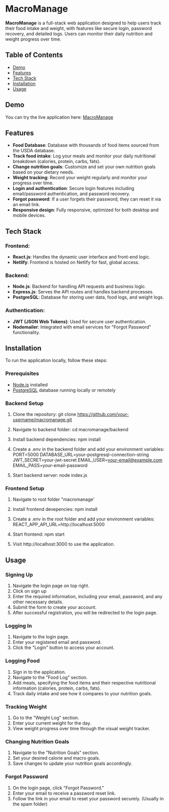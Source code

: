 # MacroManage

**MacroManage** is a full-stack web application designed to help users track their food intake and weight, with features like secure login, password recovery, and detailed logs. Users can monitor their daily nutrition and weight progress over time.

## Table of Contents
- [Demo](#demo)
- [Features](#features)
- [Tech Stack](#tech-stack)
- [Installation](#installation)
- [Usage](#usage)

## Demo

You can try the live application here: [MacroManage](https://macromanage.netlify.app/food-log)

## Features
- **Food Database**: Database with thousands of food items sourced from the USDA database. 
- **Track food intake**: Log your meals and monitor your daily nutritional breakdown (calories, protein, carbs, fats).
- **Change nutrition goals**: Customize and set your own nutrition goals based on your dietary needs.
- **Weight tracking**: Record your weight regularly and monitor your progress over time.
- **Login and authentication**: Secure login features including email/password authentication, and password recovery.
- **Forgot password**: If a user forgets their password, they can reset it via an email link.
- **Responsive design**: Fully responsive, optimized for both desktop and mobile devices.

## Tech Stack

### Frontend:
- **React.js**: Handles the dynamic user interface and front-end logic.
- **Netlify**: Frontend is hosted on Netlify for fast, global access.
  
### Backend:
- **Node.js**: Backend for handling API requests and business logic.
- **Express.js**: Serves the API routes and handles backend processes.
- **PostgreSQL**: Database for storing user data, food logs, and weight logs.

### Authentication:
- **JWT (JSON Web Tokens)**: Used for secure user authentication.
- **Nodemailer**: Integrated with email services for "Forgot Password" functionality.

## Installation

To run the application locally, follow these steps:

### Prerequisites
- [Node.js](https://nodejs.org/) installed
- [PostgreSQL](https://www.postgresql.org/) database running locally or remotely

### Backend Setup

1. Clone the repository:
   git clone https://github.com/your-username/macromanage.git

2. Navigate to backend folder: 
   cd macromanage/backend

3. Install backend dependencies:
   npm install

4. Create a .env in the backend folder and add your environment variables:
  PORT=5000
  DATABASE_URL=your-postgresql-connection-string
  JWT_SECRET=your-jwt-secret
  EMAIL_USER=your-email@example.com
  EMAIL_PASS=your-email-password

5. Start backend server:
   node index.js

### Frontend Setup

1. Navigate to root folder "macromanage'

2. Install frontend devepencies:
   npm install

3. Create a .env in the root folder and add your environment variables:
  REACT_APP_API_URL=http://localhost:5000

4. Start frontend:
   npm start

5. Visit http://localhost:3000 to use the application.

## Usage

### Signing Up
1. Navigate the login page on top right.
2. Click on sign up
3. Enter the required information, including your email, password, and any other necessary details.
4. Submit the form to create your account.
5. After successful registration, you will be redirected to the login page.

### Logging In
1. Navigate to the login page.
2. Enter your registered email and password.
3. Click the "Login" button to access your account.

### Logging Food
1. Sign in to the application.
2. Navigate to the "Food Log" section.
3. Add meals, specifying the food items and their respective nutritional information (calories, protein, carbs, fats).
4. Track daily intake and see how it compares to your nutrition goals.

### Tracking Weight
1. Go to the "Weight Log" section.
2. Enter your current weight for the day.
3. View weight progress over time through the visual weight tracker.

### Changing Nutrition Goals
1. Navigate to the "Nutrition Goals" section.
2. Set your desired calorie and macro goals.
3. Save changes to update your nutrition goals accordingly.

### Forgot Password
1. On the login page, click "Forgot Password."
2. Enter your email to receive a password reset link.
3. Follow the link in your email to reset your password securely. (Usually in the spam folder)
